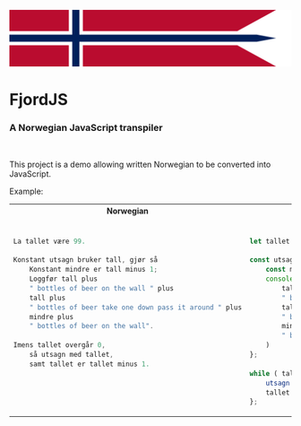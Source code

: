 <p>
    <img src="assets/banner.webp" alt="FjordJS">
</p>

# FjordJS

### A Norwegian JavaScript transpiler

<br/>

This project is a demo allowing written Norwegian to be converted into JavaScript.

Example:

<table>
<tr>
<th>Norwegian</th>
<th>JavaScript</th>
</tr>
<tr>
<td>
 
```go

La tallet være 99.

Konstant utsagn bruker tall, gjør så 
    Konstant mindre er tall minus 1; 
    Loggfør tall plus
    " bottles of beer on the wall " plus
    tall plus
    " bottles of beer take one down pass it around " plus
    mindre plus
    " bottles of beer on the wall".

Imens tallet overgår 0, 
    så utsagn med tallet,
    samt tallet er tallet minus 1.






````

</td>
<td>

```js

let tallet = 99 ;

const utsagn  = ( tall ) => {
    const mindre = tall - 1;
    console.log(
        tall +
        " bottles of beer on the wall " +
        tall +
        " bottles of beer take one down pass it around " +
        mindre +
        " bottles of beer on the wall"
    )
};

while ( tallet > 0 ) {
    utsagn ( tallet );
    tallet = tallet - 1;
};
````

</td>
</tr>
</table>

